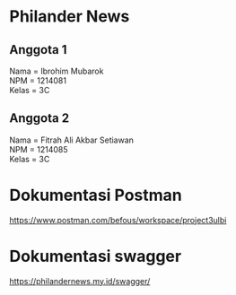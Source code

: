 # Philander News
## Anggota 1
Nama	= Ibrohim Mubarok <br />
NPM		= 1214081 <br />
Kelas	= 3C <br />
## Anggota 2
Nama	= Fitrah Ali Akbar Setiawan <br />
NPM		= 1214085 <br />
Kelas	= 3C <br />

# Dokumentasi Postman

https://www.postman.com/befous/workspace/project3ulbi

# Dokumentasi swagger

https://philandernews.my.id/swagger/
